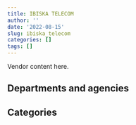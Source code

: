 ```yaml
---
title: IBISKA TELECOM
author: ''
date: '2022-08-15'
slug: ibiska_telecom
categories: []
tags: []
---
```


<script src="/rmarkdown-libs/htmlwidgets/htmlwidgets.js"></script>
<link href="/rmarkdown-libs/datatables-css/datatables-crosstalk.css" rel="stylesheet" />
<script src="/rmarkdown-libs/datatables-binding/datatables.js"></script>
<script src="/rmarkdown-libs/jquery/jquery-3.6.0.min.js"></script>
<link href="/rmarkdown-libs/dt-core-bootstrap/css/dataTables.bootstrap.min.css" rel="stylesheet" />
<link href="/rmarkdown-libs/dt-core-bootstrap/css/dataTables.bootstrap.extra.css" rel="stylesheet" />
<script src="/rmarkdown-libs/dt-core-bootstrap/js/jquery.dataTables.min.js"></script>
<script src="/rmarkdown-libs/dt-core-bootstrap/js/dataTables.bootstrap.min.js"></script>
<link href="/rmarkdown-libs/crosstalk/css/crosstalk.min.css" rel="stylesheet" />
<script src="/rmarkdown-libs/crosstalk/js/crosstalk.min.js"></script>
<script src="/rmarkdown-libs/htmlwidgets/htmlwidgets.js"></script>
<link href="/rmarkdown-libs/datatables-css/datatables-crosstalk.css" rel="stylesheet" />
<script src="/rmarkdown-libs/datatables-binding/datatables.js"></script>
<script src="/rmarkdown-libs/jquery/jquery-3.6.0.min.js"></script>
<link href="/rmarkdown-libs/dt-core-bootstrap/css/dataTables.bootstrap.min.css" rel="stylesheet" />
<link href="/rmarkdown-libs/dt-core-bootstrap/css/dataTables.bootstrap.extra.css" rel="stylesheet" />
<script src="/rmarkdown-libs/dt-core-bootstrap/js/jquery.dataTables.min.js"></script>
<script src="/rmarkdown-libs/dt-core-bootstrap/js/dataTables.bootstrap.min.js"></script>
<link href="/rmarkdown-libs/crosstalk/css/crosstalk.min.css" rel="stylesheet" />
<script src="/rmarkdown-libs/crosstalk/js/crosstalk.min.js"></script>

Vendor content here.

## Departments and agencies

<div id="htmlwidget-1" style="width:100%;height:auto;" class="datatables html-widget"></div>
<script type="application/json" data-for="htmlwidget-1">{"x":{"style":"bootstrap","filter":"none","vertical":false,"data":[["<a href=\"/departments/cbsa-asfc/\">Canada Border Services Agency<\/a>","<a href=\"/departments/cfia-acia/\">Canadian Food Inspection Agency<\/a>","<a href=\"/departments/cic/\">Immigration, Refugees and Citizenship Canada<\/a>","<a href=\"/departments/cra-arc/\">Canada Revenue Agency<\/a>","<a href=\"/departments/csps-efpc/\">Canada School of Public Service<\/a>","<a href=\"/departments/cta-otc/\">Canadian Transportation Agency<\/a>","<a href=\"/departments/dfatd-maecd/\">Global Affairs Canada<\/a>","<a href=\"/departments/dnd-mdn/\">National Defence<\/a>","<a href=\"/departments/ec/\">Environment and Climate Change Canada<\/a>","<a href=\"/departments/elections/\">Elections Canada<\/a>","<a href=\"/departments/esdc-edsc/\">Employment and Social Development Canada<\/a>","<a href=\"/departments/fin/\">Department of Finance Canada<\/a>","<a href=\"/departments/hc-sc/\">Health Canada<\/a>","<a href=\"/departments/ic/\">Innovation, Science and Economic Development Canada<\/a>","<a href=\"/departments/infc/\">Infrastructure Canada<\/a>","<a href=\"/departments/jus/\">Department of Justice Canada<\/a>","<a href=\"/departments/nrc-cnrc/\">National Research Council Canada<\/a>","<a href=\"/departments/nrcan-rncan/\">Natural Resources Canada<\/a>","<a href=\"/departments/osfi-bsif/\">Office of the Superintendent of Financial Institutions Canada<\/a>","<a href=\"/departments/pch/\">Canadian Heritage<\/a>","<a href=\"/departments/pco-bcp/\">Privy Council Office<\/a>","<a href=\"/departments/pwgsc-tpsgc/\">Public Services and Procurement Canada<\/a>","<a href=\"/departments/rcmp-grc/\">Royal Canadian Mounted Police<\/a>","<a href=\"/departments/ssc-spc/\">Shared Services Canada<\/a>","<a href=\"/departments/tbs-sct/\">Treasury Board of Canada Secretariat<\/a>","<a href=\"/departments/tc/\">Transport Canada<\/a>"],["$  3,473,167.51","$    168,528.20","$    523,432.56","$  1,822,578.63",null,null,"$    546,470.93","$  9,726,675.18",null,null,"$     49,792.17","$     13,690.02","$      5,736.92","$    164,931.41",null,"$    365,047.22",null,"$    462,064.42","$    429,843.47","$    501,919.11",null,"$  2,806,128.29","$    284,861.12","$ 13,104,679.17","$    599,300.79","$    986,082.61"],["$  2,218,846.29",null,"$    568,807.08","$    411,100.30","$     67,229.05","$     42,137.34","$  1,264,066.09","$  7,056,863.51",null,null,"$     53,347.99",null,"$     43,983.08","$    397,921.17",null,"$    275,176.46",null,"$    344,332.94","$    442,224.16","$    291,659.68","$    128,286.46","$  2,621,045.29","$    284,861.12","$ 24,090,548.03","$    714,420.33","$    978,839.07"],["$  1,726,615.98",null,"$    423,838.91",null,"$     10,062.95","$    176,284.42","$    370,150.77","$ 11,344,573.88","$     43,438.99","$  2,107,866.84","$     96,785.95",null,"$      6,091.05","$  1,577,235.42",null,"$    315,339.12",null,null,"$    443,002.44","$    318,413.73","$    686,402.67","$  1,664,946.07","$    285,641.56","$ 28,401,829.75","$    698,301.12","$     65,316.01"],["$  1,179,888.59",null,"$    563,944.42",null,null,null,"$    712,126.92","$ 17,622,959.58",null,"$    223,438.83","$  1,225,922.72",null,"$     13,723.67","$  2,432,144.68","$     50,499.81","$    314,585.21","$    104,638.95",null,"$    429,843.47","$    205,500.76","$  1,003,626.13","$  1,687,956.57",null,"$ 18,568,287.59",null,"$     85,591.10"]],"container":"<table class=\"table table-striped table-hover row-border order-column display\">\n  <thead>\n    <tr>\n      <th>Department<\/th>\n      <th>2017-2018<\/th>\n      <th>2018-2019<\/th>\n      <th>2019-2020<\/th>\n      <th>2020-2021<\/th>\n    <\/tr>\n  <\/thead>\n<\/table>","options":{"order":[[4,"desc"]],"pageLength":10,"autoWidth":true,"columnDefs":[],"orderClasses":false}},"evals":[],"jsHooks":[]}</script>

## Categories

<div id="htmlwidget-2" style="width:100%;height:auto;" class="datatables html-widget"></div>
<script type="application/json" data-for="htmlwidget-2">{"x":{"style":"bootstrap","filter":"none","vertical":false,"data":[["<a href=\"/categories/1_facilities_and_construction/\">Facilities and construction<\/a>","<a href=\"/categories/11_defence/\">Defence<\/a>","<a href=\"/categories/2_professional_services/\">Professional services<\/a>","<a href=\"/categories/3_information_technology/\">Information technology<\/a>","<a href=\"/categories/6_industrial_products_and_services/\">Industrial products and services<\/a>","<a href=\"/categories/9_human_capital/\">Human capital<\/a>"],["$  1,255,072.23","$  3,713,328.87","$ 11,190,392.17","$ 15,419,858.14",null,"$  4,456,278.31"],[null,"$  2,038,107.69","$  9,341,269.09","$ 25,810,956.52",null,"$  5,105,362.16"],[null,"$  2,359,079.73","$ 10,315,143.10","$ 27,277,142.23","$  1,965,204.72","$  8,845,567.84"],[null,"$  9,075,818.67","$  7,327,960.25","$ 18,203,432.04","$  3,202,230.90","$  8,615,237.14"]],"container":"<table class=\"table table-striped table-hover row-border order-column display\">\n  <thead>\n    <tr>\n      <th>Category<\/th>\n      <th>2017-2018<\/th>\n      <th>2018-2019<\/th>\n      <th>2019-2020<\/th>\n      <th>2020-2021<\/th>\n    <\/tr>\n  <\/thead>\n<\/table>","options":{"order":[[4,"desc"]],"pageLength":20,"autoWidth":true,"columnDefs":[],"orderClasses":false,"lengthMenu":[10,20,25,50,100]}},"evals":[],"jsHooks":[]}</script>
